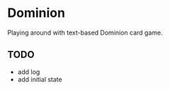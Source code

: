 # Dominion

Playing around with text-based Dominion card game.

## TODO

 * add log
 * add initial state
